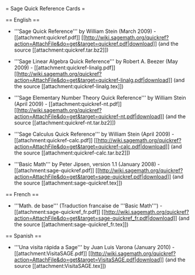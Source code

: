 = Sage Quick Reference Cards =

== English ==

 * '''Sage Quick Reference''' by William Stein (March 2009) - [[attachment:quickref.pdf]] [[http://wiki.sagemath.org/quickref?action=AttachFile&do=get&target=quickref.pdf|download]] (and the source [[attachment:quickref.tar.bz2]])

 * '''Sage Linear Algebra Quick Reference''' by Robert A. Beezer (May 2009) - [[attachment:quickref-linalg.pdf]] [[http://wiki.sagemath.org/quickref?action=AttachFile&do=get&target=quickref-linalg.pdf|download]] (and the source [[attachment:quickref-linalg.tex]])

 * '''Sage Elementary Number Theory Quick Reference''' by William Stein (April 2009) - [[attachment:quickref-nt.pdf]] [[http://wiki.sagemath.org/quickref?action=AttachFile&do=get&target=quickref-nt.pdf|download]] (and the source [[attachment:quickref-nt.tar.bz2]])

 * '''Sage Calculus Quick Reference''' by William Stein (April 2009) - [[attachment:quickref-calc.pdf]] [[http://wiki.sagemath.org/quickref?action=AttachFile&do=get&target=quickref-calc.pdf|download]] (and the source [[attachment:quickref-calc.tar.bz2]])

 * '''Basic Math''' by Peter Jipsen, version 1.1 (January 2008) - [[attachment:sage-quickref.pdf]] [[http://wiki.sagemath.org/quickref?action=AttachFile&do=get&target=sage-quickref.pdf|download]] (and the source [[attachment:sage-quickref.tex]])

== French ==

 * '''Math. de base''' (Traduction francaise de '''Basic Math''') - [[attachment:sage-quickref_fr.pdf]] [[http://wiki.sagemath.org/quickref?action=AttachFile&do=get&target=sage-quickref_fr.pdf|download]] (and the source [[attachment:sage-quickref_fr.tex]])

== Spanish ==

 * '''Una visita rápida a Sage''' by Juan Luis Varona (January 2010) - [[attachment:VisitaSAGE.pdf]] [[http://wiki.sagemath.org/quickref?action=AttachFile&do=get&target=VisitaSAGE.pdf|download]] (and the source [[attachment:VisitaSAGE.tex]])
